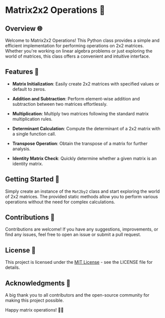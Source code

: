 # Matrix2x2 Operations 🧮

## Overview 🌐

Welcome to Matrix2x2 Operations! This Python class provides a simple and efficient implementation for performing operations on 2x2 matrices. Whether you're working on linear algebra problems or just exploring the world of matrices, this class offers a convenient and intuitive interface.

## Features 🚀

- **Matrix Initialization**: Easily create 2x2 matrices with specified values or default to zeros.
  
- **Addition and Subtraction**: Perform element-wise addition and subtraction between two matrices effortlessly.

- **Multiplication**: Multiply two matrices following the standard matrix multiplication rules.

- **Determinant Calculation**: Compute the determinant of a 2x2 matrix with a single function call.

- **Transpose Operation**: Obtain the transpose of a matrix for further analysis.

- **Identity Matrix Check**: Quickly determine whether a given matrix is an identity matrix.

## Getting Started 🏁

Simply create an instance of the `Mat2by2` class and start exploring the world of 2x2 matrices. The provided static methods allow you to perform various operations without the need for complex calculations.


## Contributions 🤝

Contributions are welcome! If you have any suggestions, improvements, or find any issues, feel free to open an issue or submit a pull request.

## License 📄

This project is licensed under the [MIT License](LICENSE) - see the LICENSE file for details.

## Acknowledgments 🙌

A big thank you to all contributors and the open-source community for making this project possible.

Happy matrix operations! 🚀🔢
